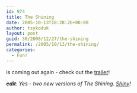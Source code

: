 ```yaml
---
id: 974
title: The Shining
date: 2005-10-13T18:28:26+00:00
author: tsykoduk
layout: post
guid: 30/2008/12/27/the-shining
permalink: /2005/10/13/the-shining/
categories:
  - Fun!
---
```

is coming out again - check out the <a href="http://www.angryalien.com/0504/shiningbunnies.html">trailer</a>!


<em><strong>edit</strong>: Yes - two new versions of The Shining. <a href="http://browncoats.serenitymovie.com/serenity/">Shiny</a>!</em>